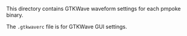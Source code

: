 This directory contains GTKWave waveform settings for each pmpoke binary.

The `.gtkwaverc` file is for GTKWave GUI settings.
